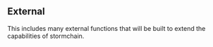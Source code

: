 ## External

This includes many external functions that will be built to extend the capabilities of stormchain.
